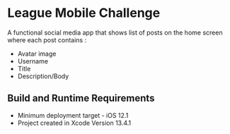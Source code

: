 # League Mobile Challenge

A functional social media app that shows list of posts on the home screen where each post contains :
- Avatar image
- Username
- Title
- Description/Body

## Build and Runtime Requirements
 - Minimum deployment target - iOS 12.1
 - Project created in Xcode Version 13.4.1 
